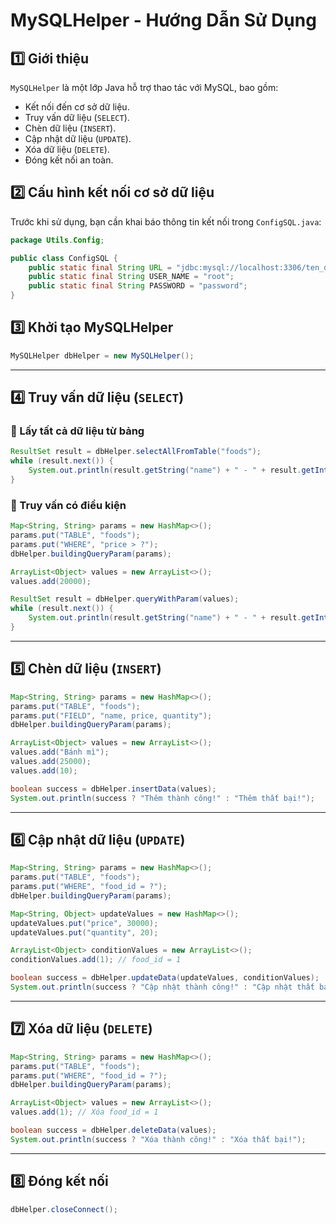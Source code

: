 # MySQLHelper - Hướng Dẫn Sử Dụng

## 1️⃣ Giới thiệu
`MySQLHelper` là một lớp Java hỗ trợ thao tác với MySQL, bao gồm:
- Kết nối đến cơ sở dữ liệu.
- Truy vấn dữ liệu (`SELECT`).
- Chèn dữ liệu (`INSERT`).
- Cập nhật dữ liệu (`UPDATE`).
- Xóa dữ liệu (`DELETE`).
- Đóng kết nối an toàn.

## 2️⃣ Cấu hình kết nối cơ sở dữ liệu
Trước khi sử dụng, bạn cần khai báo thông tin kết nối trong `ConfigSQL.java`:
```java
package Utils.Config;

public class ConfigSQL {
    public static final String URL = "jdbc:mysql://localhost:3306/ten_database";
    public static final String USER_NAME = "root";
    public static final String PASSWORD = "password";
}
```

## 3️⃣ Khởi tạo MySQLHelper
```java
MySQLHelper dbHelper = new MySQLHelper();
```

---

## 4️⃣ Truy vấn dữ liệu (`SELECT`)
### 🔹 Lấy tất cả dữ liệu từ bảng
```java
ResultSet result = dbHelper.selectAllFromTable("foods");
while (result.next()) {
    System.out.println(result.getString("name") + " - " + result.getInt("price"));
}
```

### 🔹 Truy vấn có điều kiện
```java
Map<String, String> params = new HashMap<>();
params.put("TABLE", "foods");
params.put("WHERE", "price > ?");
dbHelper.buildingQueryParam(params);

ArrayList<Object> values = new ArrayList<>();
values.add(20000);

ResultSet result = dbHelper.queryWithParam(values);
while (result.next()) {
    System.out.println(result.getString("name") + " - " + result.getInt("price"));
}
```

---

## 5️⃣ Chèn dữ liệu (`INSERT`)
```java
Map<String, String> params = new HashMap<>();
params.put("TABLE", "foods");
params.put("FIELD", "name, price, quantity");
dbHelper.buildingQueryParam(params);

ArrayList<Object> values = new ArrayList<>();
values.add("Bánh mì");
values.add(25000);
values.add(10);

boolean success = dbHelper.insertData(values);
System.out.println(success ? "Thêm thành công!" : "Thêm thất bại!");
```

---

## 6️⃣ Cập nhật dữ liệu (`UPDATE`)
```java
Map<String, String> params = new HashMap<>();
params.put("TABLE", "foods");
params.put("WHERE", "food_id = ?");
dbHelper.buildingQueryParam(params);

Map<String, Object> updateValues = new HashMap<>();
updateValues.put("price", 30000);
updateValues.put("quantity", 20);

ArrayList<Object> conditionValues = new ArrayList<>();
conditionValues.add(1); // food_id = 1

boolean success = dbHelper.updateData(updateValues, conditionValues);
System.out.println(success ? "Cập nhật thành công!" : "Cập nhật thất bại!");
```

---

## 7️⃣ Xóa dữ liệu (`DELETE`)
```java
Map<String, String> params = new HashMap<>();
params.put("TABLE", "foods");
params.put("WHERE", "food_id = ?");
dbHelper.buildingQueryParam(params);

ArrayList<Object> values = new ArrayList<>();
values.add(1); // Xóa food_id = 1

boolean success = dbHelper.deleteData(values);
System.out.println(success ? "Xóa thành công!" : "Xóa thất bại!");
```

---

## 8️⃣ Đóng kết nối
```java
dbHelper.closeConnect();
```

